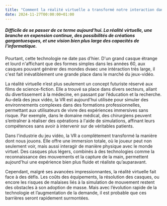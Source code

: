 ```yaml
--- 
title: "Comment la réalité virtuelle a transformé notre interaction dans un environnement régit par le numérique ?"
date: 2024-11-27T00:00:00+01:00
---
```


##### Difficile de se passer de ce terme aujourd'hui. La réalité virtuelle, une branche en expension continue, des possibilités de créations gargantuesques, et une vision bien plus large des capacités de l'informatique.

Pourtant, cette technologie ne date pas d'hier. D'un grand casque étrange et lourd n'affichant que des formes simples dans les années 60, aux casques pouvant générer des mondes dvaec une intéraction très large, il c'est fait inévatiblement une grande place dans le marché du jeux-vidéo. 

La réalité virtuelle n’est plus seulement un concept futuriste réservé aux films de science-fiction. Elle a trouvé sa place dans divers secteurs, allant du divertissement à la médecine, en passant par l’éducation et la recherche. Au-delà des jeux vidéo, la VR est aujourd'hui utilisée pour simuler des environnements complexes dans des formations professionnelles, permettant aux utilisateurs de vivre des expériences immersives sans risque. Par exemple, dans le domaine médical, des chirurgiens peuvent s’entraîner à réaliser des opérations à l'aide de simulations, affinant leurs compétences sans avoir à intervenir sur de véritables patients.

Dans l'industrie du jeu vidéo, la VR a complètement transformé la manière dont nous jouons. Elle offre une immersion totale, où le joueur peut non seulement voir, mais aussi interagir de manière physique avec le monde virtuel. Des casques plus légers, combinés à des technologies comme la reconnaissance des mouvements et la capture de la main, permettent aujourd'hui une expérience bien plus fluide et réaliste qu’auparavant.

Cependant, malgré ses avancées impressionnantes, la réalité virtuelle fait face à des défis. Les coûts des équipements, la résolution des casques, ou encore les risques de malaises liés à la simulation de mouvement restent des obstacles à son adoption de masse. Mais avec l’évolution rapide de la technologie et l’augmentation de la demande, il est probable que ces barrières seront rapidement surmontées.